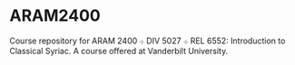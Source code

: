 # ARAM2400
Course repository for ARAM 2400 ܀ DIV 5027 ܀ REL 6552: Introduction to Classical Syriac. A course offered at Vanderbilt University.
